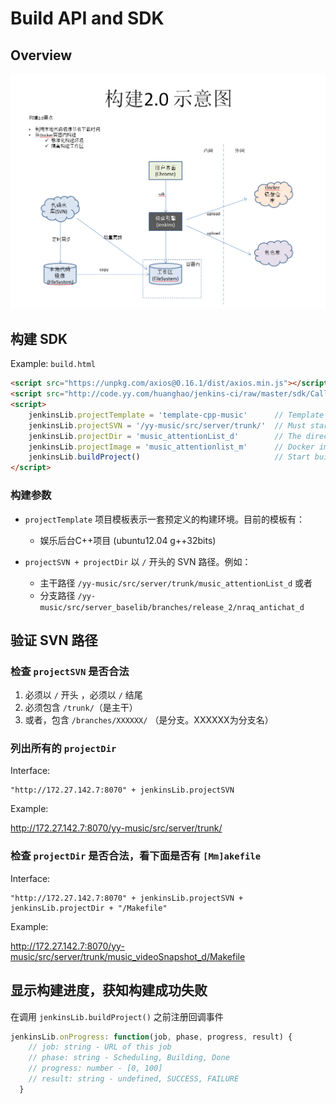 # Build API and SDK

## Overview

![Overview](/ci-2.png)

## 构建 SDK

Example: `build.html`

```html
<script src="https://unpkg.com/axios@0.16.1/dist/axios.min.js"></script>
<script src="http://code.yy.com/huanghao/jenkins-ci/raw/master/sdk/CallJenkins.js"></script>
<script>
    jenkinsLib.projectTemplate = 'template-cpp-music'      // Template for yy-music C++ projects. Every biz has its own template.
    jenkinsLib.projectSVN = '/yy-music/src/server/trunk/'  // Must start with '/' and must end with '/'
    jenkinsLib.projectDir = 'music_attentionList_d'        // The direct sub-dir of above path
    jenkinsLib.projectImage = 'music_attentionlist_m'      // Docker image name
    jenkinsLib.buildProject()                              // Start build
</script>
```

### 构建参数

*   `projectTemplate` 项目模板表示一套预定义的构建环境。目前的模板有：

    -   娱乐后台C++项目 (ubuntu12.04 g++32bits)

*   `projectSVN + projectDir` 以 `/` 开头的 SVN 路径。例如：
    
    -   主干路径 `/yy-music/src/server/trunk/music_attentionList_d` 或者
    -   分支路径 `/yy-music/src/server_baselib/branches/release_2/nraq_antichat_d`

## 验证 SVN 路径 

### 检查 `projectSVN` 是否合法

1. 必须以 `/` 开头 ，必须以 `/` 结尾
2. 必须包含 `/trunk/`（是主干）
3. 或者，包含 `/branches/XXXXXX/` （是分支。XXXXXX为分支名）

### 列出所有的 `projectDir`

Interface:

    "http://172.27.142.7:8070" + jenkinsLib.projectSVN

Example:

http://172.27.142.7:8070/yy-music/src/server/trunk/

### 检查 `projectDir` 是否合法，看下面是否有 `[Mm]akefile`

Interface:

    "http://172.27.142.7:8070" + jenkinsLib.projectSVN + jenkinsLib.projectDir + "/Makefile"
    
Example:

 http://172.27.142.7:8070/yy-music/src/server/trunk/music_videoSnapshot_d/Makefile
 
## 显示构建进度，获知构建成功失败

在调用 `jenkinsLib.buildProject()` 之前注册回调事件

```js
jenkinsLib.onProgress: function(job, phase, progress, result) {
    // job: string - URL of this job
    // phase: string - Scheduling, Building, Done
    // progress: number - [0, 100]
    // result: string - undefined, SUCCESS, FAILURE
  }
```
